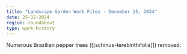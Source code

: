 ```yaml
---
title: "Landscape Garden Work Files - December 25, 2024"
date: 25-12-2024
region: roundabout
type: work-history
---
```


Numerous Brazilian pepper trees ([[schinus-terebinthifolia]]) removed.

